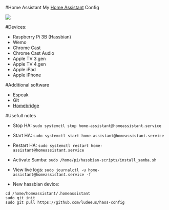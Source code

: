 #Home Assistant
My [Home Assistant](https://home-assistant.io) Config

<img src=https://i.gyazo.com/3fd1b15dd9ea2ad20495a493ccc8a047.png></img>

#Devices:
* Raspberry Pi 3B (Hassbian)
* Wemo
* Chrome Cast
* Chrome Cast Audio
* Apple TV 3.gen
* Apple TV 4.gen
* Apple iPad
* Apple iPhone

#Additional software
* Espeak
* Git
* <a href="https://github.com/nfarina/homebridge">Homebridge</a>

#Usefull notes
* Stop HA: ```sudo systemctl stop home-assistant@homeassistant.service```
* Start HA: ```sudo systemctl start home-assistant@homeassistant.service```
* Restart HA: ```sudo systemctl restart home-assistant@homeassistant.service```
* Activate Samba: ```sudo /home/pi/hassbian-scripts/install_samba.sh```
* View live logs: ```sudo journalctl -u home-assistant@homeassistant.service -f```


* New hassbian device:
```
cd /home/homeassistant/.homeassistant
sudo git init
sudo git pull https://github.com/ludeeus/hass-config
```
